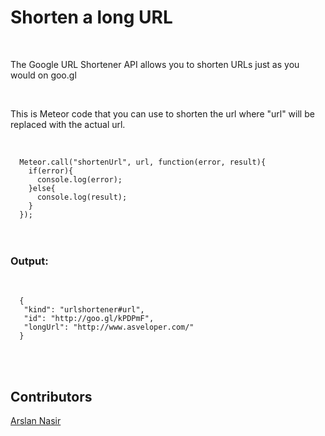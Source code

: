 <h1>Shorten a long URL</h1><br>
<p>The Google URL Shortener API allows you to shorten URLs just as you would on goo.gl</p><br>

<p>This is Meteor code that you can use to shorten the url where "url" will be replaced with the actual url.</p><br>
<code>
  Meteor.call("shortenUrl", url, function(error, result){
    if(error){
      console.log(error);
    }else{
      console.log(result);
    }
  });
</code>
<br><br>
<h3>Output:</h3>
<br>
<code>
  {
   "kind": "urlshortener#url",
   "id": "http://goo.gl/kPDPmF",
   "longUrl": "http://www.asveloper.com/"
  }
</code>

<br><br>

<h2>Contributors</h2>
<a href="https://github.com/asveloper">Arslan Nasir</a>